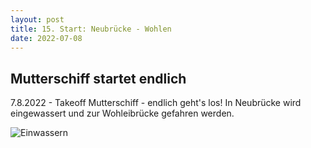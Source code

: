 ```yaml
---
layout: post
title: 15. Start: Neubrücke - Wohlen
date: 2022-07-08
---
```


## Mutterschiff startet endlich ##

7.8.2022 - Takeoff Mutterschiff - endlich geht's los! In Neubrücke wird eingewassert und zur Wohleibrücke gefahren werden.

![Einwassern](/img/20220711_ms_res___0.jpg)
